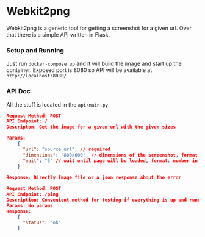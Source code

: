 # Webkit2png

Webkit2png is a generic tool for getting a screenshot for a given url.
Over that there is a simple API written in Flask.

### Setup and Running
Just run `docker-compose up` and it will build the image and start up the container.
Exposed port is 8080 so API will be available at `http://localhost:8080/`

### API Doc
All the stuff is located in the `api/main.py`

```json
Request Method: POST 
API Endpoint: /
Descripton: Get the image for a given url with the given sizes 

Params:
    {
      "url": "source_url", // required
      "dimensions": "800x600", // dimensions of the screenshot, format: "widthxheight", default is 1280x1024
      "wait": "5" // wait until page will be loaded, format: number in seconds, default is 5 seconds
    }
    
Response: Directly Image file or a json response about the error

Request Method: POST
API Endpoint: /ping
Description: Convenient method for testing if everything is up and running correctly
Params: No params
Response:
    {
      "status": "ok"
    }
```
